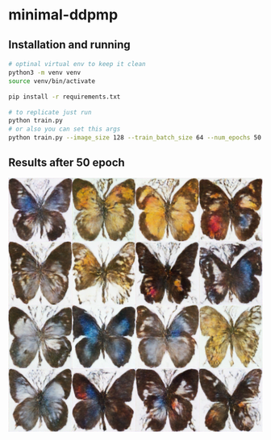# minimal-ddpmp

## Installation and running

```bash
# optinal virtual env to keep it clean
python3 -m venv venv
source venv/bin/activate
```

```bash
pip install -r requirements.txt
```

```bash
# to replicate just run 
python train.py
# or also you can set this args
python train.py --image_size 128 --train_batch_size 64 --num_epochs 50 --learning_rate 1e-4
```

## Results after 50 epoch

![image](ddpm-butterflies-128/samples/0049.png)


